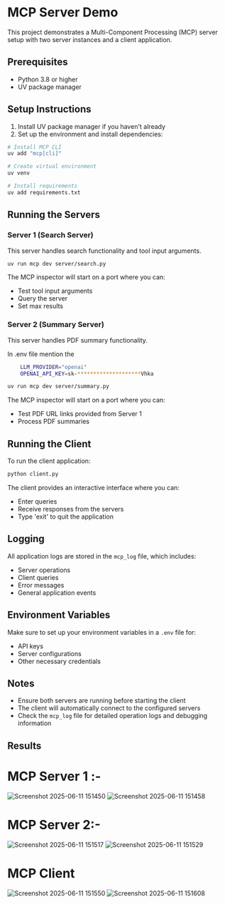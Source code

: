 # MCP Server Demo

This project demonstrates a Multi-Component Processing (MCP) server setup with two server instances and a client application.

## Prerequisites

- Python 3.8 or higher
- UV package manager

## Setup Instructions

1. Install UV package manager if you haven't already
2. Set up the environment and install dependencies:

```bash
# Install MCP CLI
uv add "mcp[cli]"

# Create virtual environment
uv venv

# Install requirements
uv add requirements.txt
```

## Running the Servers

### Server 1 (Search Server)
This server handles search functionality and tool input arguments.

```bash
uv run mcp dev server/search.py
```

The MCP inspector will start on a port where you can:
- Test tool input arguments
- Query the server
- Set max results

### Server 2 (Summary Server)
This server handles PDF summary functionality.

In .env file mention the 
```bash
    LLM_PROVIDER="openai"
    OPENAI_API_KEY=sk-********************Vhka
```

```bash
uv run mcp dev server/summary.py
```

The MCP inspector will start on a port where you can:
- Test PDF URL links provided from Server 1
- Process PDF summaries

## Running the Client

To run the client application:

```bash
python client.py
```

The client provides an interactive interface where you can:
- Enter queries
- Receive responses from the servers
- Type 'exit' to quit the application

## Logging

All application logs are stored in the `mcp_log` file, which includes:
- Server operations
- Client queries
- Error messages
- General application events

## Environment Variables

Make sure to set up your environment variables in a `.env` file for:
- API keys
- Server configurations
- Other necessary credentials

## Notes

- Ensure both servers are running before starting the client
- The client will automatically connect to the configured servers
- Check the `mcp_log` file for detailed operation logs and debugging information

## Results
# MCP Server 1 :-
![Screenshot 2025-06-11 151450](https://github.com/user-attachments/assets/937a4137-728c-4a7e-9135-8a267c285eeb)
![Screenshot 2025-06-11 151458](https://github.com/user-attachments/assets/b5ec062d-8698-49f9-b263-1ddeb7973833)

# MCP Server 2:-
![Screenshot 2025-06-11 151517](https://github.com/user-attachments/assets/f79500ca-a7c0-46b2-a374-cf03315fe10e)
![Screenshot 2025-06-11 151529](https://github.com/user-attachments/assets/d8895352-b899-461b-8f7a-450bde2c3f30)

# MCP Client
![Screenshot 2025-06-11 151550](https://github.com/user-attachments/assets/c27d8fc1-32e1-4812-b760-16923c9959a2)
![Screenshot 2025-06-11 151608](https://github.com/user-attachments/assets/2103c36e-786f-454a-b7b7-bc86f4f36577)

